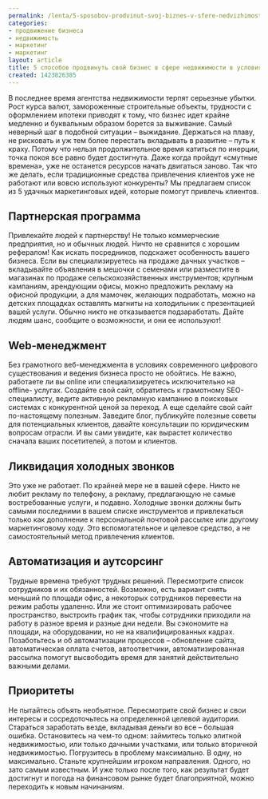 ```yaml
---
permalink: /lenta/5-sposobov-prodvinut-svoj-biznes-v-sfere-nedvizhimosti-v-uslovijah-krizisa
categories:
- продвижение бизнеса
- недвижимость
- маркетинг
- маркетинг
layout: article
title: 5 способов продвинуть свой бизнес в сфере недвижимости в условиях кризиса
created: 1423826385
---
```

<p>В последнее время агентства недвижимости терпят серьезные убытки. Рост курса валют, замороженные строительные объекты, трудности с оформлением ипотеки приводят к тому, что бизнес идет крайне медленно и буквальным образом борется за выживание. Самый неверный шаг в подобной ситуации – выжидание. Держаться на плаву, не рисковать и уж тем более перестать вкладывать в развитие – путь к краху. Потому что нельзя продолжительное время катиться по инерции, точка покоя все равно будет достигнута. Даже когда пройдут «смутные времена», уже не останется ресурсов начать двигаться заново. Так что же делать, если традиционные средства привлечения клиентов уже не работают или вовсю используют конкуренты? Мы предлагаем список из 5 удачных маркетинговых идей, которые помогут привлечь клиентов.</p>
<!--break-->
<h2>Партнерская программа</h2>
<p>Привлекайте людей к партнерству! Не только коммерческие предприятия, но и обычных людей. Ничто не сравнится с хорошим рефералом! Как искать посредников, подскажет особенность вашего бизнеса. Если вы специализируетесь на продаже дачных участков – вкладывайте объявления в мешочки с семенами или разместите в магазинах по продаже сельскохозяйственных инструментов; крупным кампаниям, арендующим офисы, можно предложить рекламу на офисной продукции, а для мамочек, желающих подработать, можно на детских площадках оставлять магниты на холодильник с презентацией вашей услуги. Обычно никто не отказывается подзаработать. Дайте людям шанс, сообщите о возможности, и они ее используют!</p>
<h2>Web-менеджмент </h2>
<p>Без грамотного веб-менеджмента в условиях современного цифрового существования и ведения бизнеса просто не обойтись. Не важно, работаете ли вы online или специализируетесь исключительно на offline- услугах. Создайте свой сайт, обратитесь к грамотному SEO-специалисту, ведите активную рекламную кампанию в поисковых системах с конкурентной ценой за переход. А еще сделайте свой сайт по-настоящему полезным. Заведите блог, публикуйте полезные советы для потенциальных клиентов, давайте консультации по юридическим вопросам отрасли. И вы сами увидите, как вырастет количество сначала ваших посетителей, а потом и клиентов.</p>
<h2>Ликвидация холодных звонков</h2>
<p>Это уже не работает. По крайней мере не в вашей сфере. Никто не любит рекламу по телефону, а рекламу, предлагающую не самые востребованные услуги, и подавно. Холодные звонки должны быть самыми последними в вашем списке инструментов и привлекаться только как дополнение к персональной почтовой рассылке или другому маркетинговому ходу. Это вспомогательное и целевое средство, а не самостоятельный метод привлечения клиентов.</p>
<h2>Автоматизация и аутсорсинг</h2>
<p>Трудные времена требуют трудных решений. Пересмотрите список сотрудников и их обязанностей. Возможно, есть вариант снять меньший по площади офис, а некоторых сотрудников перевести на режим работы удаленно. Или же стоит оптимизировать рабочее пространство, выстроить график так, чтобы сотрудники приходили на работу в разное время и разные дни недели. Вы сэкономите на площади, на оборудовании, но не на квалифицированных кадрах. Позаботьтесь и об автоматизации процессов – обновление сайта, автоматическая оплата счетов, автоответчики, автоматизированная рассылка помогут высвободить время для занятий действительно важными делами.</p>
<h2>Приоритеты</h2>
<p>Не пытайтесь объять необъятное. Пересмотрите свой бизнес и свои интересы и сосредоточьтесь на определенной целевой аудитории. Стараться заработать везде, вкладывая деньги во все – большая ошибка. Остановитесь на чем-то одном: займитесь только элитной недвижимостью, или только дачными участками, или только вторичной недвижимостью. Погрузитесь в проблему максимально. В одну, но максимально. Станьте крупнейшим игроком направления. Одного, но зато самым известным. И уже только после того, как результат будет достигнут и погода на финансовом рынке будет благоприятной, можно переходить к новым начинаниям.</p>
